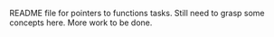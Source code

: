 README file for pointers to functions tasks.
Still need to grasp some concepts here.
More work to be done.